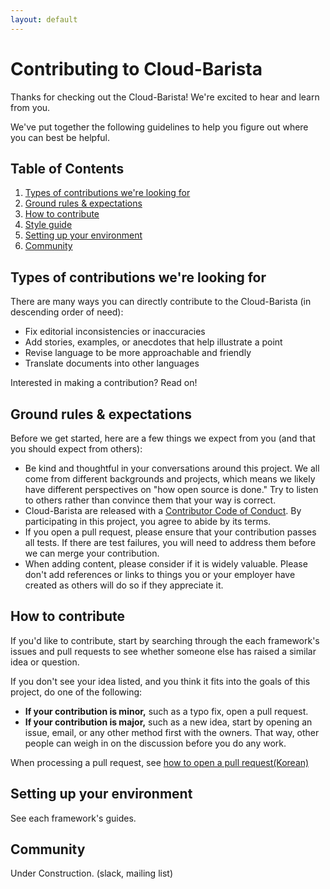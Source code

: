 ```yaml
---
layout: default
---
```


# Contributing to Cloud-Barista

Thanks for checking out the Cloud-Barista! We're excited to hear and learn from you.

We've put together the following guidelines to help you figure out where you can best be helpful.

## Table of Contents

1. [Types of contributions we're looking for](#types-of-contributions-were-looking-for)
1. [Ground rules & expectations](#ground-rules--expectations)
1. [How to contribute](#how-to-contribute)
1. [Style guide](#style-guide)
1. [Setting up your environment](#setting-up-your-environment)
1. [Community](#community)

## Types of contributions we're looking for
There are many ways you can directly contribute to the Cloud-Barista (in descending order of need):

* Fix editorial inconsistencies or inaccuracies
* Add stories, examples, or anecdotes that help illustrate a point
* Revise language to be more approachable and friendly
* Translate documents into other languages

Interested in making a contribution? Read on!

## Ground rules & expectations

Before we get started, here are a few things we expect from you (and that you should expect from others):

* Be kind and thoughtful in your conversations around this project. We all come from different backgrounds and projects, which means we likely have different perspectives on "how open source is done." Try to listen to others rather than convince them that your way is correct.
* Cloud-Barista are released with a [Contributor Code of Conduct](./contributing/CODE_OF_CONDUCT.md). By participating in this project, you agree to abide by its terms.
* If you open a pull request, please ensure that your contribution passes all tests. If there are test failures, you will need to address them before we can merge your contribution.
* When adding content, please consider if it is widely valuable. Please don't add references or links to things you or your employer have created as others will do so if they appreciate it.

## How to contribute

If you'd like to contribute, start by searching through the each framework's issues and pull requests to see whether someone else has raised a similar idea or question.

If you don't see your idea listed, and you think it fits into the goals of this project, do one of the following:
* **If your contribution is minor,** such as a typo fix, open a pull request.
* **If your contribution is major,** such as a new idea, start by opening an issue, email, or any other method first with the owners. That way, other people can weigh in on the discussion before you do any work.

When processing a pull request, see [how to open a pull request(Korean)](./contributing/how_to_open_a_pull_request-ko.md)

## Setting up your environment

See each framework's guides.

## Community

Under Construction.
(slack, mailing list)
